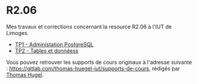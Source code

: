 # R2.06

Mes travaux et corrections concernant la resource R2.06 à l'IUT de Limoges.

- [TP1 - Administation PostgreSQL](./TP1/)
- [TP2 - Tables et donnéess](./TP2/)

Vous pouvez retrouver les supports de cours originaux à l'adresse suivante : <https://gitlab.com/thomas-huegel-iut/supports-de-cours>, rédigés par [Thomas Hugel](https://thomas-huegel.gitlab.io/).
